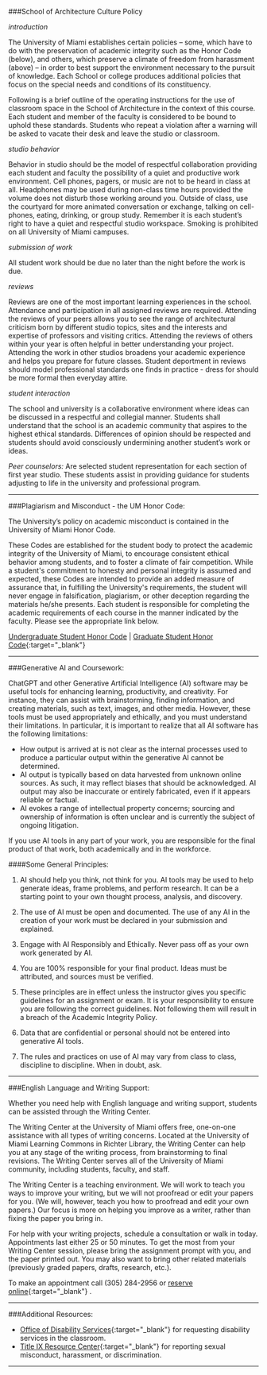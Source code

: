 ###School of Architecture Culture Policy

*introduction*  

The University of Miami establishes certain policies – some, which have to do with the preservation of academic integrity such as the Honor Code (below), and others, which preserve a climate of freedom from harassment (above) – in order to best support the environment necessary to the pursuit of knowledge. Each School or college produces additional policies that focus on the special needs and conditions of its constituency.  

Following is a brief outline of the operating instructions for the use of classroom space in the School of Architecture in the context of this course. Each student and member of the faculty is considered to be bound to uphold these standards. Students who repeat a violation after a warning will be asked to vacate their desk and leave the studio or classroom.  

*studio behavior*  

Behavior in studio should be the model of respectful collaboration providing each student and faculty the possibility of a quiet and productive work environment.  Cell phones, pagers, or music are not to be heard in class at all.  Headphones may be used during non-class time hours provided the volume does not disturb those working around you. Outside of class, use the courtyard for more animated conversation or exchange, talking on cell- phones, eating, drinking, or group study. Remember it is each student’s right to have a quiet and respectful studio workspace. Smoking is prohibited on all University of Miami campuses.  

*submission of work* 

All student work should be due no later than the night before the work is due.  

*reviews*  

Reviews are one of the most important learning experiences in the school. Attendance and participation in all assigned reviews are required. Attending the reviews of your peers allows you to see the range of architectural criticism born by different studio topics, sites and the interests and expertise of professors and visiting critics. Attending the reviews of others within your year is often helpful in better understanding your project. Attending the work in other studios broadens your academic experience and helps you prepare for future classes. Student deportment in reviews should model professional standards one finds in practice - dress for should be more formal then everyday attire.  

*student interaction*  

The school and university is a collaborative environment where ideas can be discussed in a respectful and collegial manner. Students shall understand that the school is an academic community that aspires to the highest ethical standards. Differences of opinion should be respected and students should avoid consciously undermining another student’s work or ideas.  

*Peer counselors:* Are selected student representation for each section of first year studio. These students assist in providing guidance for students adjusting to life in the university and professional program.

---

###Plagiarism and Misconduct - the UM Honor Code:  

The University’s policy on academic misconduct is contained in the University of Miami Honor Code.  

These Codes are established for the student body to protect the academic integrity of the University of Miami, to encourage consistent ethical behavior among students, and to foster a climate of fair competition. While a student's commitment to honesty and personal integrity is assumed and expected, these Codes are intended to provide an added measure of assurance that, in fulfilling the University's requirements, the student will never engage in falsification, plagiarism, or other deception regarding the materials he/she presents. Each student is responsible for completing the academic requirements of each course in the manner indicated by the faculty. Please see the appropriate link below.

[Undergraduate Student Honor Code](https://doso.studentaffairs.miami.edu/_assets/pdf/honor-council/undergrad_honorcode.pdf) | [Graduate Student Honor Code](https://doso.studentaffairs.miami.edu/_assets/pdf/honor-council/grad_honor_code.pdf){:target="\_blank"}   

---

###Generative AI and Coursework:  

ChatGPT and other Generative Artificial Intelligence (AI) software may be useful tools for enhancing learning, productivity, and creativity. For instance, they can assist with brainstorming, finding information, and creating materials, such as text, images, and other media. However, these tools must be used appropriately and ethically, and you must understand their limitations. In particular, it is important to realize that all AI software has the following limitations:  

-   How output is arrived at is not clear as the internal processes used to produce a particular output within the generative AI cannot be determined.  
-   AI output is typically based on data harvested from unknown online sources. As such, it may reflect biases that should be acknowledged. AI output may also be inaccurate or entirely fabricated, even if it appears reliable or factual.  
-   AI evokes a range of intellectual property concerns; sourcing and ownership of information is often unclear and is currently the subject of ongoing litigation.  

If you use AI tools in any part of your work, you are responsible for the final product of that work, both academically and in the workforce. 

####Some General Principles:  

1. AI should help you think, not think for you. AI tools may be used to help generate ideas, frame problems, and perform research. It can be a starting point to your own thought process, analysis, and discovery.  

2. The use of AI must be open and documented. The use of any AI in the creation of your work must be declared in your submission and explained.  

3. Engage with AI Responsibly and Ethically. Never pass off as your own work generated by AI.

4. You are 100% responsible for your final product. Ideas must be attributed, and sources must be verified.

5. These principles are in effect unless the instructor gives you specific guidelines for an assignment or exam. It is your responsibility to ensure you are following the correct guidelines. Not following them will result in a breach of the Academic Integrity Policy.

6. Data that are confidential or personal should not be entered into generative AI tools. 

7. The rules and practices on use of AI may vary from class to class, discipline to discipline. When in doubt, ask.

---

###English Language and Writing Support:  

Whether you need help with English language and writing support, students can  be assisted through the Writing Center.  

The Writing Center at the University of Miami offers free, one-on-one assistance with all types of writing concerns.  Located at the University of Miami Learning Commons in Richter Library, the Writing Center can help you at any stage of the writing process, from brainstorming to final revisions.  The Writing Center serves all of the University of Miami community, including students, faculty, and staff.  

The Writing Center is a teaching environment. We will work to teach you ways to improve your writing, but we will not proofread or edit your papers for you. (We will, however, teach you how to proofread and edit your own papers.) Our focus is more on helping you improve as a writer, rather than fixing the paper you bring in.  

For help with your writing projects, schedule a consultation or walk in today.  Appointments last either 25 or 50 minutes.  To get the most from your Writing Center session, please bring the assignment prompt with you, and the paper printed out. You may also want to bring other related materials (previously graded papers, drafts, research, etc.).  

To make an appointment call (305) 284-2956 or [reserve online](http://miami.mywconline.com/){:target="\_blank"} .

---

###Additional Resources:

-   [Office of Disability Services](https://camnercenter.miami.edu/disability-services/index.html){:target="\_blank"}  for requesting disability services in the classroom.
-   [Title IX Resource Center](https://titleix.miami.edu/index.html){:target="\_blank"} for reporting sexual misconduct, harassment, or discrimination.

---
